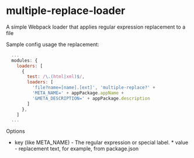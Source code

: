# multiple-replace-loader
A simple Webpack loader that applies regular expression replacement to a file

Sample config usage the replacement:

```javascript
  ...
  modules: {
    loaders: [
      {
        test: /\.(html|xml)$/,
        loaders: [
          'file?name=[name].[ext]', 'multiple-replace?' +
          'META_NAME=' + appPackage.appName +
          '&META_DESCRIPTION=' + appPackage.description
        ]
      },
    ]
  ...
```

Options
* key (like META_NAME) - The regular expression or special label. * value - replacement text, for example, from package.json
